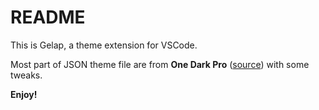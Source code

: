 # README

This is Gelap, a theme extension for VSCode.

Most part of JSON theme file are from **One Dark Pro** ([source](https://marketplace.visualstudio.com/items?itemName=zhuangtongfa.Material-theme)) with some tweaks.



**Enjoy!**
